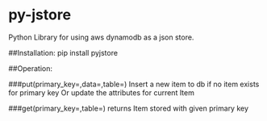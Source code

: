 # py-jstore

Python Library for using aws dynamodb as a json store.

##Installation:
pip install pyjstore

##Operation:

###put(primary_key=,data=,table=)
    Insert a new item to db if no item exists for primary key
    Or update the attributes for current Item

###get(primary_key=,table=)
    returns Item stored with given primary key
